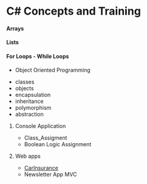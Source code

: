 # C# Concepts and Training

#### Arrays
#### Lists
#### For Loops - While Loops
 * Object Oriented Programming
  - classes
  - objects
  - encapsulation
  - inheritance
  - polymorphism
  - abstraction

1. Console Application
   - Class_Assigment
   - Boolean Logic Assignment

2. Web apps
   - [CarInsurance](https://github.com/AnthonyCoding1134/C-Sharp_ASP.net/tree/8d980433fbe966e2fab8eadeb428bf6170109b19/CarInsurance)
   - Newsletter App MVC





